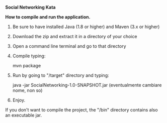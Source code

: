 **Social Networking Kata**

**How to compile and run the application.**

1. Be sure to have installed Java (1.8 or higher) and Maven (3.x or higher)
2. Download the zip and extract it in a directory of your choice
3. Open a command line terminal and go to that directory
4. Compile typing:

   mvn package
5. Run by going to "/target" directory and typing:

   java -jar SocialNetworking-1.0-SNAPSHOT.jar (eventualmente cambiare nome, non so)
6. Enjoy.

If you don't want to compile the project, the "/bin" directory contains also an executable jar.
